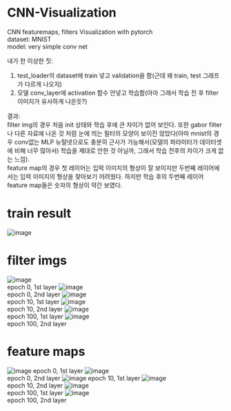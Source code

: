 # CNN-Visualization
CNN featuremaps, filters Visualization with pytorch  
dataset: MNIST  
model: very simple conv net

내가 한 이상한 짓:
1. test_loader의 dataset에 train 넣고 validation을 함(근데 왜 train, test 그래프가 다르게 나오지)
2. 모델 conv_layer에 activation 함수 안넣고 학습함(아마 그래서 학습 전 후 filter 이미지가 유사하게 나온듯?)

결과:  
filter img의 경우 처음 init 상태와 학습 후에 큰 차이가 없어 보인다. 또한 gabor filter나 다른 자료에 나온 것 처럼 눈에 띄는 필터의 모양이 보이진 않았다(아마 mnist의 경우 conv없는 MLP 뉴럴넷으로도 충분히 근사가 가능해서(모델의 파라미터가 데이터셋에 비해 너무 많아서) 학습을 제대로 안한 것 아닐까, 그래서 학습 전후의 차이가 크게 없는 느낌).  
feature map의 경우 첫 레이어는 입력 이미지의 형상이 잘 보이지만 두번째 레이어에서는 입력 이미지의 형상을 찾아보기 어려웠다. 하지만 학습 후의 두번째 레이어 feature map들은 숫자의 형상이 약간 보였다.

# train result
![image](/train%20result/result.png)

# filter imgs
![image](/filter%20imgs/model0%200.png)  
epoch 0, 1st layer
![image](/filter%20imgs/model0%201.png)  
epoch 0, 2nd layer
![image](/filter%20imgs/model10%200.png)  
epoch 10, 1st layer
![image](/filter%20imgs/model10%201.png)  
epoch 10, 2nd layer
![image](/filter%20imgs/model100%200.png)  
epoch 100, 1st layer
![image](/filter%20imgs/model100%201.png)  
epoch 100, 2nd layer

# feature maps
![image](/feature%20map/fm1_0.png)
epoch 0, 1st layer
![image](/feature%20map/fm2_0.png)  
epoch 0, 2nd layer
![image](/feature%20map/fm1_10.png) 
epoch 10, 1st layer
![image](/feature%20map/fm2_10.png)  
epoch 10, 2nd layer
![image](/feature%20map/fm1_100.png)  
epoch 100, 1st layer
![image](/feature%20map/fm2_100.png)  
epoch 100, 2nd layer
